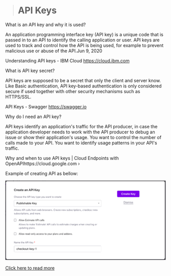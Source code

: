 > # API Keys

What is an API key and why it is used?

An application programming interface key (API key) is a unique code that is passed in to an API to identify the calling application or user. API keys are used to track and control how the API is being used, for example to prevent malicious use or abuse of the API.Jun 9, 2020

Understanding API keys - IBM Cloud https://cloud.ibm.com 


What is API key secret?

API keys are supposed to be a secret that only the client and server know. Like Basic authentication, API key-based authentication is only considered secure if used together with other security mechanisms such as HTTPS/SSL.

API Keys - Swagger https://swagger.io 


Why do I need an API key?

API keys identify an application's traffic for the API producer, in case the application developer needs to work with the API producer to debug an issue or show their application's usage. You want to control the number of calls made to your API. You want to identify usage patterns in your API's traffic.

Why and when to use API keys | Cloud Endpoints with OpenAPIhttps://cloud.google.com ›

Example of creating API as bellow:

![](pic/pub-key.png)


[Click here to read more](lab02b.md)